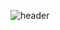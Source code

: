 ![header](https://capsule-render.vercel.app/api?type=waving&color=0:f867ff,100:9001ff&height=150&text=Soyun&fontAlignY=25)
